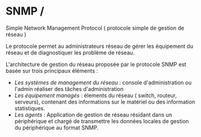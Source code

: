 # SNMP /


Simple Network Management Protocol ( protocole simple de gestion de réseau )

Le protocole permet au administrateurs réseau de gérer les équipement du réseau et de diagnostiquer les problème de réseau.

L'architecture de gestion du réseau proposée par le protocole SNMP est basée sur trois principaux éléments :

- *Les systèmes de management du réseau* : console d'administration ou l'admin réaliser des tâches d'administration
- *Les équipement managés* : élements du réseau ( switch, routeur, serveurs), contenant des informations sur le matériel ou des information statistiques.
- *Les agents* : Application de gestion de réseau résidant dans un périphérique et chargé de transmettre les données locales de gestion du périphérique au format SNMP.

